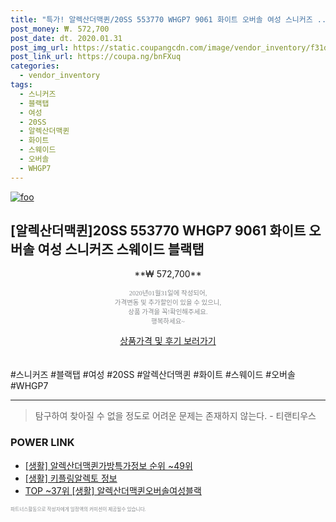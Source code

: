 ```yaml
--- 
title: "특가! 알렉산더맥퀸/20SS 553770 WHGP7 9061 화이트 오버솔 여성 스니커즈 ..." 
post_money: ₩. 572,700 
post_date: dt. 2020.01.31 
post_img_url: https://static.coupangcdn.com/image/vendor_inventory/f31d/e2a12a52cc615b9f4d16c90a96a2a5fb82d7a1645e26f545362698cd89a0.jpg 
post_link_url: https://coupa.ng/bnFXuq 
categories: 
  - vendor_inventory 
tags: 
  - 스니커즈 
  - 블랙탭 
  - 여성 
  - 20SS 
  - 알렉산더맥퀸 
  - 화이트 
  - 스웨이드 
  - 오버솔 
  - WHGP7 
--- 
```

[![foo](https://static.coupangcdn.com/image/vendor_inventory/f31d/e2a12a52cc615b9f4d16c90a96a2a5fb82d7a1645e26f545362698cd89a0.jpg)](https://coupa.ng/bnFXuq) 

## [알렉산더맥퀸]20SS 553770 WHGP7 9061 화이트 오버솔 여성 스니커즈 스웨이드 블랙탭 
<p style="text-align: center;">**₩ 572,700**</p> 
<p style="text-align: center;"><span style="color: #898c8f; font-family: Georgia,Times,serif; font-size: 0.75em;">2020년01월31일에 작성되어, <br>가격변동 및 추가할인이 있을 수 있으니,<br> 상품 가격을 꼭!확인해주세요.<br>행복하세요~</span> 
</p>	 
<div markdown="0" style="text-align: center;"><a href="https://coupa.ng/bnFXuq" class="btn btn--success">상품가격 및 후기 보러가기</a></div> 
<br><br> 
  #스니커즈 #블랙탭 #여성 #20SS #알렉산더맥퀸 #화이트 #스웨이드 #오버솔 #WHGP7 
<hr> 

> 탐구하여 찾아질 수 없을 정도로 어려운 문제는 존재하지 않는다. - 티랜티우스 


### POWER LINK

* <a href="https://blog.naver.com/fasyy4321/221772061242" target="_blank"> [생활] 알렉산더맥퀸가방특가정보 순위 ~49위</a>
* <a href="https://blog.naver.com/sakai111/221765767606" target="_blank"> [생활] 키플링알렉토 정보 </a>
* <a href="https://blog.naver.com/an0733/221790853755" target="_blank"> TOP ~37위 [생활] 알렉산더맥퀸오버솔여성블랙</a>

<span style="color: #898c8f; font-family: Georgia,Times,serif; font-size: 0.55em;">파트너스활동으로 작성자에게 일정액의 커미션이 제공될수 있습니다.</span> 
